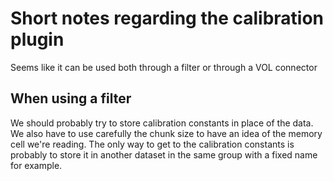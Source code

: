 # Short notes regarding the calibration plugin

Seems like it can be used both through a filter or through a VOL connector

## When using a filter

We should probably try to store calibration constants in place of the data. We also have to use carefully the chunk size to have an idea of the memory cell we're reading. The only way to get to the calibration constants is probably to store it in another dataset in the same group with a fixed name for example.
